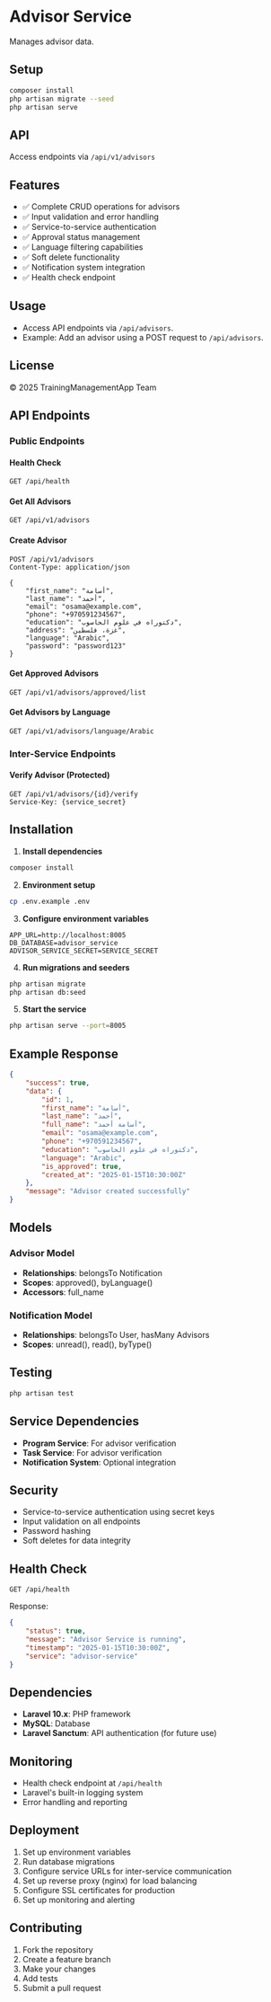 # Advisor Service

Manages advisor data.

## Setup
```bash
composer install
php artisan migrate --seed
php artisan serve
```

## API
Access endpoints via `/api/v1/advisors`

## Features

- ✅ Complete CRUD operations for advisors
- ✅ Input validation and error handling
- ✅ Service-to-service authentication
- ✅ Approval status management
- ✅ Language filtering capabilities
- ✅ Soft delete functionality
- ✅ Notification system integration
- ✅ Health check endpoint

## Usage
- Access API endpoints via `/api/advisors`.
- Example: Add an advisor using a POST request to `/api/advisors`.

## License
© 2025 TrainingManagementApp Team

## API Endpoints

### Public Endpoints

#### Health Check
```http
GET /api/health
```

#### Get All Advisors
```http
GET /api/v1/advisors
```

#### Create Advisor
```http
POST /api/v1/advisors
Content-Type: application/json

{
    "first_name": "أسامة",
    "last_name": "أحمد",
    "email": "osama@example.com",
    "phone": "+970591234567",
    "education": "دكتوراه في علوم الحاسوب",
    "address": "غزة، فلسطين",
    "language": "Arabic",
    "password": "password123"
}
```

#### Get Approved Advisors
```http
GET /api/v1/advisors/approved/list
```

#### Get Advisors by Language
```http
GET /api/v1/advisors/language/Arabic
```

### Inter-Service Endpoints

#### Verify Advisor (Protected)
```http
GET /api/v1/advisors/{id}/verify
Service-Key: {service_secret}
```

## Installation

1. **Install dependencies**
```bash
composer install
```

2. **Environment setup**
```bash
cp .env.example .env
```

3. **Configure environment variables**
```env
APP_URL=http://localhost:8005
DB_DATABASE=advisor_service
ADVISOR_SERVICE_SECRET=SERVICE_SECRET
```

4. **Run migrations and seeders**
```bash
php artisan migrate
php artisan db:seed
```

5. **Start the service**
```bash
php artisan serve --port=8005
```

## Example Response

```json
{
    "success": true,
    "data": {
        "id": 1,
        "first_name": "أسامة",
        "last_name": "أحمد",
        "full_name": "أسامة أحمد",
        "email": "osama@example.com",
        "phone": "+970591234567",
        "education": "دكتوراه في علوم الحاسوب",
        "language": "Arabic",
        "is_approved": true,
        "created_at": "2025-01-15T10:30:00Z"
    },
    "message": "Advisor created successfully"
}
```

## Models

### Advisor Model
- **Relationships**: belongsTo Notification
- **Scopes**: approved(), byLanguage()
- **Accessors**: full_name

### Notification Model
- **Relationships**: belongsTo User, hasMany Advisors
- **Scopes**: unread(), read(), byType()

## Testing

```bash
php artisan test
```

## Service Dependencies

- **Program Service**: For advisor verification
- **Task Service**: For advisor verification
- **Notification System**: Optional integration

## Security

- Service-to-service authentication using secret keys
- Input validation on all endpoints
- Password hashing
- Soft deletes for data integrity

## Health Check

```http
GET /api/health
```

Response:
```json
{
    "status": true,
    "message": "Advisor Service is running",
    "timestamp": "2025-01-15T10:30:00Z",
    "service": "advisor-service"
}
```

## Dependencies

- **Laravel 10.x**: PHP framework
- **MySQL**: Database
- **Laravel Sanctum**: API authentication (for future use)

## Monitoring

- Health check endpoint at `/api/health`
- Laravel's built-in logging system
- Error handling and reporting

## Deployment

1. Set up environment variables
2. Run database migrations
3. Configure service URLs for inter-service communication
4. Set up reverse proxy (nginx) for load balancing
5. Configure SSL certificates for production
6. Set up monitoring and alerting

## Contributing

1. Fork the repository
2. Create a feature branch
3. Make your changes
4. Add tests
5. Submit a pull request 